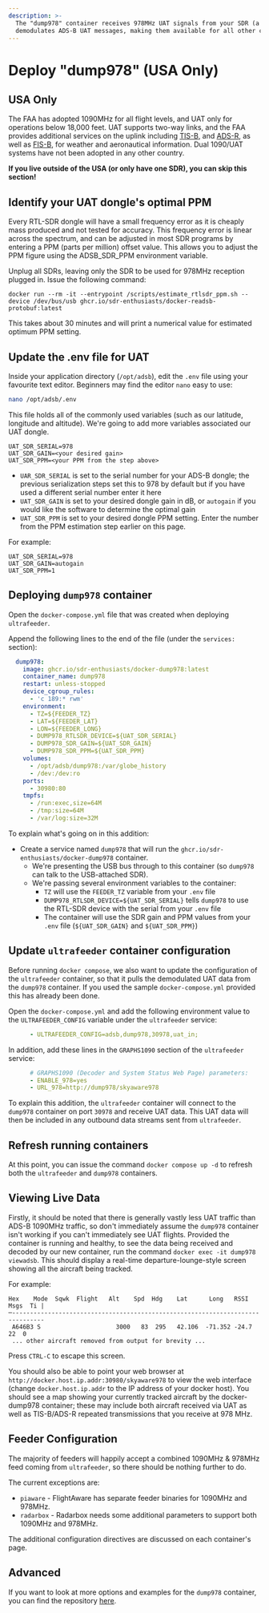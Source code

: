```yaml
---
description: >-
  The "dump978" container receives 978MHz UAT signals from your SDR (a different SDR from the one receiving 1090MHz signals), and
  demodulates ADS-B UAT messages, making them available for all other containers.
---
```


# Deploy "dump978" \(USA Only\)

## USA Only

The FAA has adopted 1090MHz for all flight levels, and UAT only for operations below 18,000 feet. UAT supports two-way links, and the FAA provides additional services on the uplink including [TIS-B](https://www.faa.gov/air_traffic/technology/equipadsb/capabilities/ins_outs/#tisb), and [ADS-R](https://www.faa.gov/air_traffic/technology/equipadsb/capabilities/ins_outs#adsr), as well as [FIS-B](https://www.faa.gov/air_traffic/technology/equipadsb/capabilities/ins_outs#fisb), for weather and aeronautical information. Dual 1090/UAT systems have not been adopted in any other country.

**If you live outside of the USA \(or only have one SDR\), you can skip this section!**

## Identify your UAT dongle's optimal PPM

Every RTL-SDR dongle will have a small frequency error as it is cheaply mass produced and not tested for accuracy. This frequency error is linear across the spectrum, and can be adjusted in most SDR programs by entering a PPM (parts per million) offset value. This  allows you to adjust the PPM figure using the ADSB_SDR_PPM environment variable.

Unplug all SDRs, leaving only the SDR to be used for 978MHz reception plugged in. Issue the following command:

`docker run --rm -it --entrypoint /scripts/estimate_rtlsdr_ppm.sh --device /dev/bus/usb ghcr.io/sdr-enthusiasts/docker-readsb-protobuf:latest`

This takes about 30 minutes and will print a numerical value for estimated optimum PPM setting.

## Update the .env file for UAT

Inside your application directory \(`/opt/adsb`\), edit the `.env` file using your favourite text editor. Beginners may find the editor `nano` easy to use:

```bash
nano /opt/adsb/.env
```

This file holds all of the commonly used variables \(such as our latitude, longitude and altitude\). We're going to add more variables associated our UAT dongle.

```text
UAT_SDR_SERIAL=978
UAT_SDR_GAIN=<your desired gain>
UAT_SDR_PPM=<your PPM from the step above>
```

* `UAR_SDR_SERIAL` is set to the serial number for your ADS-B dongle; the previous serialization steps set this to 978 by default but if you have used a different serial number enter it here
* `UAT_SDR_GAIN` is set to your desired dongle gain in dB, or `autogain` if you would like the software to determine the optimal gain
* `UAT_SDR_PPM` is set to your desired dongle PPM setting. Enter the number from the PPM estimation step earlier on this page.

For example:

```text
UAT_SDR_SERIAL=978
UAT_SDR_GAIN=autogain
UAT_SDR_PPM=1
```

## Deploying `dump978` container

Open the `docker-compose.yml` file that was created when deploying `ultrafeeder`.

Append the following lines to the end of the file \(under the `services:` section\):

```yaml
  dump978:
    image: ghcr.io/sdr-enthusiasts/docker-dump978:latest
    container_name: dump978
    restart: unless-stopped
    device_cgroup_rules:
      - 'c 189:* rwm'
    environment:
      - TZ=${FEEDER_TZ}
      - LAT=${FEEDER_LAT}
      - LON=${FEEDER_LONG}
      - DUMP978_RTLSDR_DEVICE=${UAT_SDR_SERIAL}
      - DUMP978_SDR_GAIN=${UAT_SDR_GAIN}
      - DUMP978_SDR_PPM=${UAT_SDR_PPM}
    volumes:
      - /opt/adsb/dump978:/var/globe_history
      - /dev:/dev:ro
    ports:
      - 30980:80
    tmpfs:
      - /run:exec,size=64M
      - /tmp:size=64M
      - /var/log:size=32M
```

To explain what's going on in this addition:

* Create a service named `dump978` that will run the `ghcr.io/sdr-enthusiasts/docker-dump978` container.
  * We're presenting the USB bus through to this container \(so `dump978` can talk to the USB-attached SDR\).
  * We're passing several environment variables to the container:
    * `TZ` will use the `FEEDER_TZ` variable from your `.env` file
    * `DUMP978_RTLSDR_DEVICE=${UAT_SDR_SERIAL}` tells `dump978` to use the RTL-SDR device with the serial from your `.env` file
    * The container will use the SDR gain and PPM values from your `.env` file (`${UAT_SDR_GAIN}` and `${UAT_SDR_PPM}`)

## Update `ultrafeeder` container configuration

Before running `docker compose`, we also want to update the configuration of the `ultrafeeder` container, so that it pulls the demodulated UAT data from the `dump978` container.  If you used the sample `docker-compose.yml` provided this has already been done.

Open the `docker-compose.yml` and add the following environment value to the `ULTRAFEEDER_CONFIG` variable under the `ultrafeeder` service:

```yaml
      - ULTRAFEEDER_CONFIG=adsb,dump978,30978,uat_in;
```

In addition, add these lines in the `GRAPHS1090` section of the `ultrafeeder` service:

```yaml
      # GRAPHS1090 (Decoder and System Status Web Page) parameters:
      - ENABLE_978=yes
      - URL_978=http://dump978/skyaware978
```

To explain this addition, the `ultrafeeder` container will connect to the `dump978` container on port `30978` and receive UAT data. This UAT data will then be included in any outbound data streams sent from `ultrafeeder`.

## Refresh running containers

At this point, you can issue the command `docker compose up -d` to refresh both the `ultrafeeder` and `dump978` containers.

## Viewing Live Data

Firstly, it should be noted that there is generally vastly less UAT traffic than ADS-B 1090MHz traffic, so don't immediately assume the `dump978` container isn't working if you can't immediately see UAT flights. Provided the container is running and healthy, to see the data being received and decoded by our new container, run the command `docker exec -it dump978 viewadsb`. This should display a real-time departure-lounge-style screen showing all the aircraft being tracked.

For example:

```text
Hex    Mode  Sqwk  Flight   Alt    Spd  Hdg    Lat      Long   RSSI  Msgs  Ti |
─-------------------------------------------------------------------------------
 A646B3 S                     3000   83  295   42.106  -71.352 -24.7    22  0
 ... other aircraft removed from output for brevity ...
```

Press `CTRL-C` to escape this screen.

You should also be able to point your web browser at `http://docker.host.ip.addr:30980/skyaware978` to view the web interface \(change `docker.host.ip.addr` to the IP address of your docker host\). You should see a map showing your currently tracked aircraft by the docker-dump978 container; these may include both aircraft received via UAT as well as TIS-B/ADS-R repeated transmissions that you receive at 978 MHz.

## Feeder Configuration

The majority of feeders will happily accept a combined 1090MHz & 978MHz feed coming from `ultrafeeder`, so there should be nothing further to do.

The current exceptions are:

* `piaware` - FlightAware has separate feeder binaries for 1090MHz and 978MHz.
* `radarbox` - Radarbox needs some additional parameters to support both 1090MHz and 978MHz.

The additional configuration directives are discussed on each container's page.

## Advanced

If you want to look at more options and examples for the `dump978` container, you can find the repository [here](https://github.com/sdr-enthusiasts/docker-dump978).
